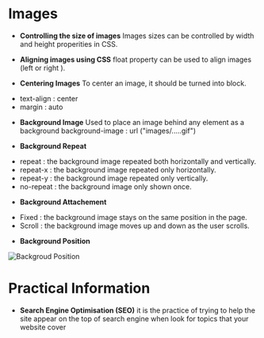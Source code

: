 # Images 

* **Controlling the size of images**
Images sizes can be controlled by width and height properities in CSS.

* **Aligning images using CSS**
float property can be used to align images  (left or right ).

* **Centering Images** 
To center an image, it should be turned into block.
 - text-align : center 
 - margin : auto 

* **Background Image** 
Used to place an image behind any element as a background 
background-image : url ("images/.....gif")

* **Background Repeat**
 - repeat : the background image repeated both horizontally and vertically.
 - repeat-x : the background image repeated only horizontally.
 - repeat-y : the background image repeated only vertically.
 - no-repeat : the background image only shown once.

* **Background Attachement**
 - Fixed : the background image stays on the same position in the page.
 - Scroll : the background image moves up and down as the user scrolls.

* **Background Position** 

![Backgroud Position](https://i.pinimg.com/originals/a9/84/0a/a9840a7ddb1d028748759e8c47c5796f.gif)


# Practical Information 

* **Search Engine Optimisation (SEO)**
it is the practice of trying to help the site appear on the top of search engine when look for topics that your website cover